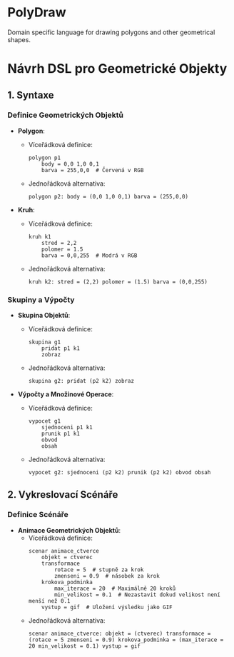 # PolyDraw

Domain specific language for drawing polygons and other geometrical shapes.

# Návrh DSL pro Geometrické Objekty

## 1. Syntaxe
### Definice Geometrických Objektů
- **Polygon**:
  - Víceřádková definice:
    ```dsl
    polygon p1
        body = 0,0 1,0 0,1
        barva = 255,0,0  # Červená v RGB
    ```
  - Jednořádková alternativa:
    ```dsl
    polygon p2: body = (0,0 1,0 0,1) barva = (255,0,0)
    ```

- **Kruh**:
  - Víceřádková definice:
    ```dsl
    kruh k1
        stred = 2,2
        polomer = 1.5
        barva = 0,0,255  # Modrá v RGB
    ```
  - Jednořádková alternativa:
    ```dsl
    kruh k2: stred = (2,2) polomer = (1.5) barva = (0,0,255)
    ```

### Skupiny a Výpočty
- **Skupina Objektů**:
  - Víceřádková definice:
    ```dsl
    skupina g1
        pridat p1 k1
        zobraz
    ```
  - Jednořádková alternativa:
    ```dsl
    skupina g2: pridat (p2 k2) zobraz
    ```

- **Výpočty a Množinové Operace**:
  - Víceřádková definice:
    ```dsl
    vypocet g1
        sjednoceni p1 k1
        prunik p1 k1
        obvod
        obsah
    ```
  - Jednořádková alternativa:
    ```dsl
    vypocet g2: sjednoceni (p2 k2) prunik (p2 k2) obvod obsah
    ```

## 2. Vykreslovací Scénáře
### Definice Scénáře
- **Animace Geometrických Objektů**:
  - Víceřádková definice:
    ```dsl
    scenar animace_ctverce
        objekt = ctverec
        transformace
            rotace = 5  # stupně za krok
            zmenseni = 0.9  # násobek za krok
        krokova_podminka
            max_iterace = 20  # Maximálně 20 kroků
            min_velikost = 0.1  # Nezastavit dokud velikost není menší než 0.1
        vystup = gif  # Uložení výsledku jako GIF
    ```
  - Jednořádková alternativa:
    ```dsl
    scenar animace_ctverce: objekt = (ctverec) transformace = (rotace = 5 zmenseni = 0.9) krokova_podminka = (max_iterace = 20 min_velikost = 0.1) vystup = gif
    ```
